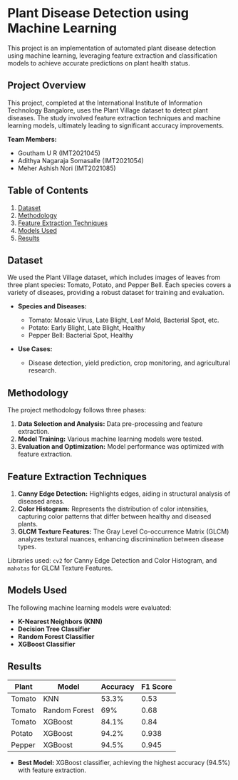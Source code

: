 # Plant Disease Detection using Machine Learning

This project is an implementation of automated plant disease detection using machine learning, leveraging feature extraction and classification models to achieve accurate predictions on plant health status.

## Project Overview

This project, completed at the International Institute of Information Technology Bangalore, uses the Plant Village dataset to detect plant diseases. The study involved feature extraction techniques and machine learning models, ultimately leading to significant accuracy improvements.

**Team Members:**
- Goutham U R (IMT2021045)
- Adithya Nagaraja Somasalle (IMT2021054)
- Meher Ashish Nori (IMT2021085)

## Table of Contents

1. [Dataset](#dataset)
2. [Methodology](#methodology)
3. [Feature Extraction Techniques](#feature-extraction-techniques)
4. [Models Used](#models-used)
5. [Results](#results)

## Dataset

We used the Plant Village dataset, which includes images of leaves from three plant species: Tomato, Potato, and Pepper Bell. Each species covers a variety of diseases, providing a robust dataset for training and evaluation.

- **Species and Diseases:** 
  - Tomato: Mosaic Virus, Late Blight, Leaf Mold, Bacterial Spot, etc.
  - Potato: Early Blight, Late Blight, Healthy
  - Pepper Bell: Bacterial Spot, Healthy

- **Use Cases:** 
  - Disease detection, yield prediction, crop monitoring, and agricultural research.

## Methodology

The project methodology follows three phases:
1. **Data Selection and Analysis:** Data pre-processing and feature extraction.
2. **Model Training:** Various machine learning models were tested.
3. **Evaluation and Optimization:** Model performance was optimized with feature extraction.

## Feature Extraction Techniques

1. **Canny Edge Detection:** Highlights edges, aiding in structural analysis of diseased areas.
2. **Color Histogram:** Represents the distribution of color intensities, capturing color patterns that differ between healthy and diseased plants.
3. **GLCM Texture Features:** The Gray Level Co-occurrence Matrix (GLCM) analyzes textural nuances, enhancing discrimination between disease types.

Libraries used: `cv2` for Canny Edge Detection and Color Histogram, and `mahotas` for GLCM Texture Features.

## Models Used

The following machine learning models were evaluated:
- **K-Nearest Neighbors (KNN)**
- **Decision Tree Classifier**
- **Random Forest Classifier**
- **XGBoost Classifier**

## Results

| Plant    | Model           | Accuracy | F1 Score |
|----------|------------------|----------|----------|
| Tomato   | KNN              | 53.3%    | 0.53     |
| Tomato   | Random Forest    | 69%      | 0.68     |
| Tomato   | XGBoost          | 84.1%    | 0.84     |
| Potato   | XGBoost          | 94.2%    | 0.938    |
| Pepper   | XGBoost          | 94.5%    | 0.945    |

- **Best Model:** XGBoost classifier, achieving the highest accuracy (94.5%) with feature extraction.
